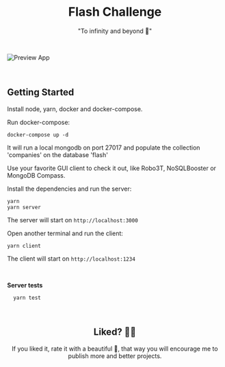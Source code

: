 <h1 align="center">
  Flash Challenge
</h1>

<div align="center">
 "To infinity and beyond 🚀"
</div>

&nbsp;

![Preview App](https://i.imgur.com/85nCx36.gif)

&nbsp;

## Getting Started

Install node, yarn, docker and docker-compose.

Run docker-compose:

```shell
docker-compose up -d
```

It will run a local mongodb on port 27017 and populate the collection 'companies' on the database 'flash'

Use your favorite GUI client to check it out, like Robo3T, NoSQLBooster or MongoDB Compass.

Install the dependencies and run the server:

```shell
yarn
yarn server
```

The server will start on `http://localhost:3000`

Open another terminal and run the client:

```shell
yarn client
```

The client will start on `http://localhost:1234`

&nbsp;

**Server tests**

```shell
  yarn test
```

&nbsp;

<h2 align="center">
 Liked? 🥳🚀
</h2>

<div align="center">
 If you liked it, rate it with a beautiful 🌟, that way you will encourage me to publish more and better projects.
</div>
